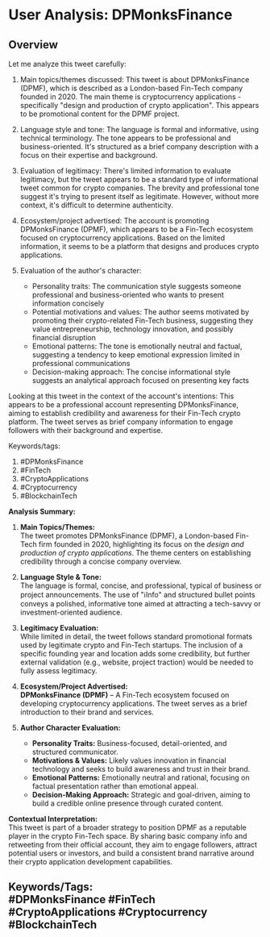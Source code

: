 # User Analysis: DPMonksFinance

## Overview

<think>
Let me analyze this tweet carefully:

1. Main topics/themes discussed:
This tweet is about DPMonksFinance (DPMF), which is described as a London-based Fin-Tech company founded in 2020. The main theme is cryptocurrency applications - specifically "design and production of crypto application". This appears to be promotional content for the DPMF project.

2. Language style and tone:
The language is formal and informative, using technical terminology. The tone appears to be professional and business-oriented. It's structured as a brief company description with a focus on their expertise and background.

3. Evaluation of legitimacy:
There's limited information to evaluate legitimacy, but the tweet appears to be a standard type of informational tweet common for crypto companies. The brevity and professional tone suggest it's trying to present itself as legitimate. However, without more context, it's difficult to determine authenticity.

4. Ecosystem/project advertised:
The account is promoting DPMonksFinance (DPMF), which appears to be a Fin-Tech ecosystem focused on cryptocurrency applications. Based on the limited information, it seems to be a platform that designs and produces crypto applications.

5. Evaluation of the author's character:
   - Personality traits: The communication style suggests someone professional and business-oriented who wants to present information concisely
   - Potential motivations and values: The author seems motivated by promoting their crypto-related Fin-Tech business, suggesting they value entrepreneurship, technology innovation, and possibly financial disruption
   - Emotional patterns: The tone is emotionally neutral and factual, suggesting a tendency to keep emotional expression limited in professional communications
   - Decision-making approach: The concise informational style suggests an analytical approach focused on presenting key facts

Looking at this tweet in the context of the account's intentions:
This appears to be a professional account representing DPMonksFinance, aiming to establish credibility and awareness for their Fin-Tech crypto platform. The tweet serves as brief company information to engage followers with their background and expertise.

Keywords/tags:
1. #DPMonksFinance
2. #FinTech
3. #CryptoApplications
4. #Cryptocurrency
5. #BlockchainTech
</think>

**Analysis Summary:**

1. **Main Topics/Themes:**  
   The tweet promotes DPMonksFinance (DPMF), a London-based Fin-Tech firm founded in 2020, highlighting its focus on the *design and production of crypto applications*. The theme centers on establishing credibility through a concise company overview.

2. **Language Style & Tone:**  
   The language is formal, concise, and professional, typical of business or project announcements. The use of "ℹ️Info" and structured bullet points conveys a polished, informative tone aimed at attracting a tech-savvy or investment-oriented audience.

3. **Legitimacy Evaluation:**  
   While limited in detail, the tweet follows standard promotional formats used by legitimate crypto and Fin-Tech startups. The inclusion of a specific founding year and location adds some credibility, but further external validation (e.g., website, project traction) would be needed to fully assess legitimacy.

4. **Ecosystem/Project Advertised:**  
   **DPMonksFinance (DPMF)** – A Fin-Tech ecosystem focused on developing cryptocurrency applications. The tweet serves as a brief introduction to their brand and services.

5. **Author Character Evaluation:**  
   - **Personality Traits:** Business-focused, detail-oriented, and structured communicator.  
   - **Motivations & Values:** Likely values innovation in financial technology and seeks to build awareness and trust in their brand.  
   - **Emotional Patterns:** Emotionally neutral and rational, focusing on factual presentation rather than emotional appeal.  
   - **Decision-Making Approach:** Strategic and goal-driven, aiming to build a credible online presence through curated content.

**Contextual Interpretation:**  
This tweet is part of a broader strategy to position DPMF as a reputable player in the crypto Fin-Tech space. By sharing basic company info and retweeting from their official account, they aim to engage followers, attract potential users or investors, and build a consistent brand narrative around their crypto application development capabilities.

**Keywords/Tags:**  
#DPMonksFinance #FinTech #CryptoApplications #Cryptocurrency #BlockchainTech
---
